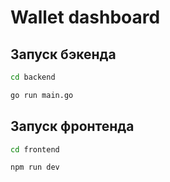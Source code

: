 # Wallet dashboard

## Запуск бэкенда

```bash
cd backend

go run main.go
```

## Запуск фронтенда

```bash
cd frontend

npm run dev
```
